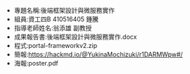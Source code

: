 - 專題名稱:後端框架設計與微服務實作
- 組員:資工四B 410516405 鍾騰
- 指導老師姓名:翁添雄 副教授
- 成果報告書:後端框架設計與微服務實作.docx
- 程式:portal-frameworkv2.zip
- 簡報:https://hackmd.io/@YukinaMochizuki/r1DARMWpw#/
- 海報:poster.pdf
